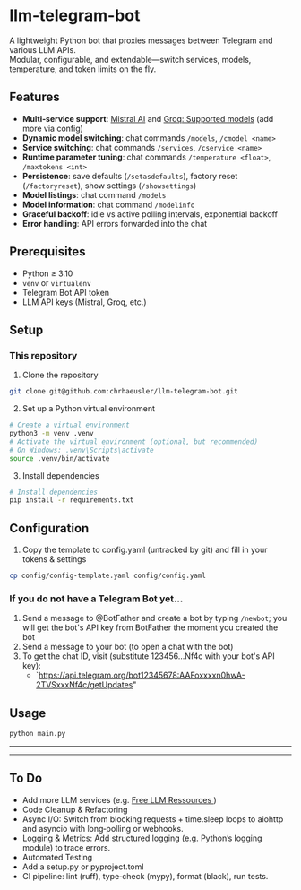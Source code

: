 # llm-telegram-bot

A lightweight Python bot that proxies messages between Telegram and various LLM APIs.  
Modular, configurable, and extendable—switch services, models, temperature, and token limits on the fly.

## Features

- **Multi‑service support**: [Mistral AI](https://docs.mistral.ai/getting-started/models/) and [Groq: Supported models](https://console.groq.com/docs/models) (add more via config)
- **Dynamic model switching**: chat commands `/models`, `/cmodel <name>`
- **Service switching**: chat commands `/services`, `/cservice <name>`
- **Runtime parameter tuning**: chat commands `/temperature <float>`, `/maxtokens <int>`
- **Persistence**: save defaults (`/setasdefaults`), factory reset (`/factoryreset`), show settings (`/showsettings`)
- **Model listings**: chat command `/models`
- **Model information**: chat command `/modelinfo`
- **Graceful backoff**: idle vs active polling intervals, exponential backoff
- **Error handling**: API errors forwarded into the chat

## Prerequisites

- Python ≥ 3.10
- `venv` or `virtualenv`
- Telegram Bot API token
- LLM API keys (Mistral, Groq, etc.)

## Setup

### This repository

1. Clone the repository

```bash
git clone git@github.com:chrhaeusler/llm-telegram-bot.git
```

2. Set up a Python virtual environment

```bash
# Create a virtual environment
python3 -m venv .venv
# Activate the virtual environment (optional, but recommended)
# On Windows: .venv\Scripts\activate
source .venv/bin/activate
```

3. Install dependencies

```bash
# Install dependencies
pip install -r requirements.txt
```

## Configuration

1. Copy the template to config.yaml (untracked by git) and fill in your tokens & settings

```bash
cp config/config-template.yaml config/config.yaml
```

### If you do not have a Telegram Bot yet...

1. Send a message to @BotFather and create a bot by typing `/newbot`; you will get the bot's API key from BotFather the moment you created the bot
2. Send a message to your bot (to open a chat with the bot)
3. To get the chat ID, visit (substitute 123456...Nf4c with your bot's API key):
   - `https://api.telegram.org/bot12345678:AAFoxxxxn0hwA-2TVSxxxNf4c/getUpdates"

## Usage

```bash
python main.py
```

---

---

## To Do

- Add more LLM services (e.g. [Free LLM Ressources ](https://github.com/cheahjs/free-llm-api-resources))
- Code Cleanup & Refactoring
- Async I/O: Switch from blocking requests + time.sleep loops to aiohttp and asyncio with long‑polling or webhooks.
- Logging & Metrics: Add structured logging (e.g. Python’s logging module) to trace errors.
- Automated Testing
- Add a setup.py or pyproject.toml
- CI pipeline: lint (ruff), type‑check (mypy), format (black), run tests.
